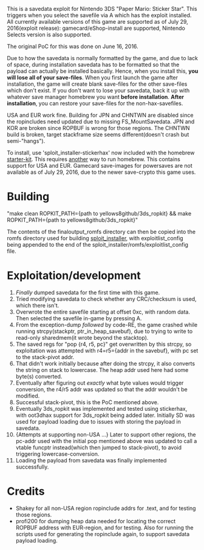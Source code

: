 This is a savedata exploit for Nintendo 3DS "Paper Mario: Sticker Star". This triggers when you select the savefile via A which has the exploit installed. All currently available versions of this game are supported as of July 29, 2016(exploit release): gamecard/eShop-install are supported, Nintendo Selects version is also supported.

The original PoC for this was done on June 16, 2016.

Due to how the savedata is normally formatted by the game, and due to lack of space, during installation savedata has to be formatted so that the payload can actually be installed basically. Hence, when you install this, **you will lose all of your save-files**. When you first launch the game after installation, the game will create blank save-files for the other save-files which don't exist. If you don't want to lose your savedata, back it up with whatever save manager homebrew you want **before installation**. **After installation**, you can restore your save-files for the non-hax-savefiles.

USA and EUR work fine. Building for JPN and CHNTWN are disabled since the ropincludes need updated due to missing FS_MountSavedata. JPN and KOR are broken since ROPBUF is wrong for those regions. The CHNTWN build is broken, target stackframe size seems different(doesn't crash but semi-"hangs").

To install, use 'sploit_installer-stickerhax' now included with the homebrew [starter-kit](https://smealum.github.io/3ds/). This requires [another](https://www.3dbrew.org/wiki/Homebrew_Exploits) way to run homebrew. This contains support for USA and EUR. Gamecard save-images for powersaves are not available as of July 29, 2016, due to the newer save-crypto this game uses.

# Building
"make clean ROPKIT_PATH={path to yellows8github/3ds_ropkit} && make ROPKIT_PATH={path to yellows8github/3ds_ropkit}"

The contents of the finaloutput_romfs directory can then be copied into the romfs directory used for building [sploit_installer](https://github.com/smealum/sploit_installer), with exploitlist_config being appended to the end of the sploit_installer/romfs/exploitlist_config file.

# Exploitation/development
1. *Finally* dumped savedata for the first time with this game.
2. Tried modifying savedata to check whether any CRC/checksum is used, which there isn't.
3. Overwrote the entire savefile starting at offset 0xc, with random data. Then selected the savefile in-game by pressing A.
4. From the exception-dump *followed* by code-RE, the game crashed while running strcpy(stackptr, ptr_in_heap_savebuf), due to trying to write to read-only sharedmem(it wrote beyond the stacktop).
5. The saved regs for "pop {r4, r5, pc}" get overwritten by this strcpy, so exploitation was attempted with r4=r5={addr in the savebuf}, with pc set to the stack-pivot addr.
6. That didn't work initially because after doing the strcpy, it also converts the string on stack to lowercase. The heap addr used here had some byte(s) converted.
7. Eventually after figuring out *exactly* what byte values would trigger conversion, the r4/r5 addr was updated so that the addr wouldn't be modified.
8. Successful stack-pivot, this is the PoC mentioned above.
9. Eventually 3ds_ropkit was implemented and tested using stickerhax, with oot3dhax support for 3ds_ropkit being added later. Initially SD was used for payload loading due to issues with storing the payload in savedata.
10. {Attempts at supporting non-USA ...} Later to support other regions, the pc-addr used with the initial pop mentioned above was updated to call a vtable funcptr instead(which then jumped to stack-pivot), to avoid triggering lowercase-conversion.
11. Loading the payload from savedata was finally implemented successfully.

# Credits
* Shakey for all non-USA region ropinclude addrs for .text, and for testing those regions.
* profi200 for dumping heap data needed for locating the correct ROPBUF address with EUR-region, and for testing. Also for running the scripts used for generating the ropinclude again, to support savedata payload loading.

